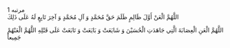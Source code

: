 <span class="persianInArabic">1 مرتبه</span>\
اللَّهُمَّ الْعَنْ أَوَّلَ ظَالِمٍ ظَلَمَ حَقَّ مُحَمَّدٍ وَ آلِ مُحَمَّدٍ وَ آخِرَ تَابِعٍ لَهُ عَلَى ذَلِكَ

اللَّهُمَّ الْعَنِ الْعِصَابَةَ الَّتِي جَاهَدَتِ الْحُسَيْنَ وَ شَايَعَتْ وَ بَايَعَتْ وَ تَابَعَتْ عَلَى قَتْلِهِ اللَّهُمَّ الْعَنْهُمْ جَمِيعاً
